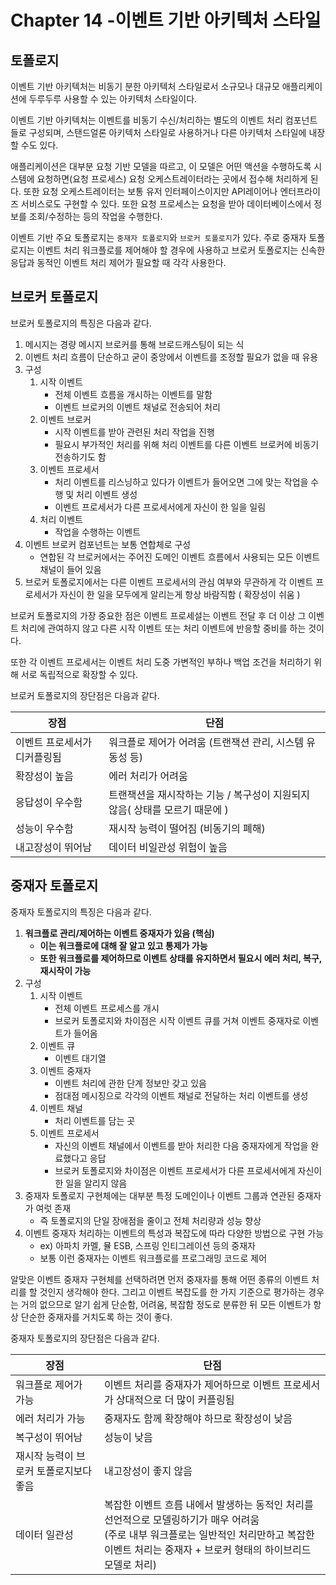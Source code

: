 # Chapter 14 -이벤트 기반 아키텍처 스타일



## 토폴로지

이벤트 기반 아키텍처는 비동기 분한 아키텍처 스타일로서 소규모나 대규모 애플리케이션에 두루두루 사용할 수 있는 아키텍처 스타일이다.

이벤트 기반 아키텍처는 이벤트를 비동기 수신/처리하는 별도의 이벤트 처리 컴포넌트들로 구성되며, 스탠드얼론 아키텍처 스타일로 사용하거나 다른 아키텍처 스타일에 내장할 수도 있다.

애플리케이션은 대부분 요청 기반 모델을 따르고, 이 모델은 어떤 액션을 수행하도록 시스템에 요청하면(요청 프로세스) 요청 오케스트레이터라는 곳에서 접수해 처리하게 된다. 또한 요청 오케스트레이터는 보통 유저 인터페이스이지만 API레이어나 엔터프라이즈 서비스로도 구현할 수 있다. 또한 요청 프로세스는 요청을 받아 데이터베이스에서 정보를 조회/수정하는 등의 작업을 수행한다.

이벤트 기반 주요 토폴로지는 ``중재자 토폴로지``와 ``브로커 토폴로지``가 있다. 주로 중재자 토폴로지는 이벤트 처리 워크플로를 제어해야 할 경우에 사용하고 브로커 토폴로지는 신속한 응답과 동적인 이벤트 처리 제어가 필요할 때 각각 사용한다.



## 브로커 토폴로지

브로커 토폴로지의 특징은 다음과 같다.

1. 메시지는 경량 메시지 브로커를 통해 브로드캐스팅이 되는 식
2. 이벤트 처리 흐름이 단순하고 굳이 중앙에서 이벤트를 조정할 필요가 없을 때 유용
3. 구성
   1. 시작 이벤트
      * 전체 이벤트 흐름을 개시하는 이벤트를 말함
      * 이벤트 브로커의 이벤트 채널로 전송되어 처리
   2. 이벤트 브로커
      * 시작 이벤트를 받아 관련된 처리 작업을 진행
      * 필요시 부가적인 처리를 위해 처리 이벤트를 다른 이벤트 브로커에 비동기 전송하기도 함
   3. 이벤트 프로세서
      * 처리 이벤트를 리스닝하고 있다가 이벤트가 들어오면 그에 맞는 작업을 수행 및 처리 이벤트 생성
      * 이벤트 프로세서가 다른 프로세서에게 자신이 한 일을 일림
   4. 처리 이벤트
      * 작업을 수행하는 이벤트
4. 이벤트 브로커 컴포넌트는 보통 연합체로 구성
   * 연합된 각 브로커에서는 주어진 도메인 이벤트 흐름에서 사용되는 모든 이벤트 채널이 들어 있음
5. 브로커 토폴로지에서는 다른 이벤트 프로세서의 관심 여부와 무관하게 각 이벤트 프로세서가 자신이 한 일을 모두에게 알리는게 항상 바람직함 ( 확장성이 쉬움 )

브로커 토폴로지의 가장 중요한 점은 이벤트 프로세설는 이벤트 전달 후 더 이상 그 이벤트 처리에 관여하지 않고 다른 시작 이벤트 또는 처리 이벤트에 반응할 중비를 하는 것이다.

또한 각 이벤트 프로세서는 이벤트 처리 도중 가변적인 부하나 백업 조건을 처리하기 위해 서로 독립적으로 확장할 수 있다.

브로커 토폴로지의 장단점은 다음과 같다.

| 장점                         | 단점                                                         |
| ---------------------------- | ------------------------------------------------------------ |
| 이벤트 프로세서가 디커플링됨 | 워크플로 제어가 어려움 (트랜잭션 관리, 시스템 유동성 등)     |
| 확장성이 높음                | 에러 처리가 어려움                                           |
| 응답성이 우수함              | 트랜잭션을 재시작하는 기능 / 복구성이 지원되지 않음( 상태를 모르기 때문에 ) |
| 성능이 우수함                | 재시작 능력이 떨어짐 (비동기의 폐해)                         |
| 내고장성이 뛰어남            | 데이터 비일관성 위험이 높음                                  |



## 중재자 토폴로지

중재자 토폴로지의 특징은 다음과 같다.

1. **워크플로 관리/제어하는 이벤트 중재자가 있음 (핵심)**
   * **이는 워크플로에 대해 잘 알고 있고 통제가 가능**
   * **또한 워크플로를 제어하므로 이벤트 상태를 유지하면서 필요시 에러 처리, 복구, 재시작이 가능**
2. 구성
   1. 시작 이벤트
      * 전체 이벤트 프로세스를 개시
      * 브로커 토폴로지와 차이점은 시작 이벤트 큐를 거쳐 이벤트 중재자로 이벤트가 들어옴
   2. 이벤트 큐
      * 이벤트 대기열
   3. 이벤트 중재자
      * 이벤트 처리에 관한 단계 정보만 갖고 있음
      * 점대점 메시징으로 각각의 이벤트 채널로 전달하는 처리 이벤트를 생성
   4. 이벤트 채널
      * 처리 이벤트를 담는 곳
   5. 이벤트 프로세서
      * 자신의 이벤트 채널에서 이벤트를 받아 처리한 다음 중재자에게 작업을 완료했다고 응답
      * 브로커 토폴로지와 차이점은 이벤트 프로세서가 다른 프로세서에게 자신이 한 일을 알리지 않음
3. 중재자 토폴로지 구현체에는 대부분 특정 도메인이나 이벤트 그룹과 연관된 중재자가 여럿 존재
   * 즉 토폴로지의 단일 장애점을 줄이고 전체 처리량과 성능 향상
4. 이벤트 중재자 처리하는 이벤트의 특성과 복잡도에 따라 다양한 방법으로 구현 가능
   * ex) 아파치 카멜, 뮬 ESB, 스프링 인티그레이션 등의 중재자
   * 보통 이런 중재자는 이벤트 워크플로를 프로그래밍 코드로 제어

알맞은 이벤트 중재자 구현체를 선택하려면 먼저 중재자를 통해 어떤 종류의 이벤트 처리를 할 것인지 생각해야 한다. 그리고 이벤트 복잡도를 한 가지 기준으로 평가하는 경우는 거의 없으므로 알기 쉽게 단순함, 어려움, 복잡함 정도로 분류한 뒤 모든 이벤트가 항상 단순한 중재자를 거치도록 하는 것이 좋다.

중재자 토폴로지의 장단점은 다음과 같다.

| 장점                                   | 단점                                                         |
| -------------------------------------- | ------------------------------------------------------------ |
| 워크플로 제어가 가능                   | 이벤트 처리를 중재자가 제어하므로 이벤트 프로세서가 상대적으로 더 많이 커플링됨 |
| 에러 처리가 가능                       | 중재자도 함께 확장해야 하므로 확장성이 낮음                  |
| 복구성이 뛰어남                        | 성능이 낮음                                                  |
| 재시작 능력이 브로커 토폴로지보다 좋음 | 내고장성이 좋지 않음                                         |
| 데이터 일관성                          | 복잡한 이벤트 흐름 내에서 발생하는 동적인 처리를 선언적으로 모델링하기가 매우 어려움<br />(주로 내부 워크플로는 일반적인 처리만하고 복잡한 이벤트 처리는 중재자 + 브로커 형태의 하이브리드 모델로 처리) |

